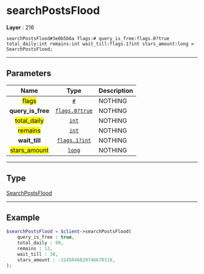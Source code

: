 # searchPostsFlood

**Layer** : 216

```tl
searchPostsFlood#3e0b5b6a flags:# query_is_free:flags.0?true total_daily:int remains:int wait_till:flags.1?int stars_amount:long = SearchPostsFlood;
```

---

## Parameters

| Name | Type | Description |
| :---: | :---: | :--- |
| <mark>flags</mark> | [`#`](type/#) | NOTHING |
| **query_is_free** | [`flags.0?true`](type/true) | NOTHING |
| <mark>total_daily</mark> | [`int`](type/int) | NOTHING |
| <mark>remains</mark> | [`int`](type/int) | NOTHING |
| **wait_till** | [`flags.1?int`](type/int) | NOTHING |
| <mark>stars_amount</mark> | [`long`](type/long) | NOTHING |

---

## Type

[SearchPostsFlood](type/SearchPostsFlood)

---

## Example

```php
$searchPostsFlood = $client->searchPostsFlood(
	query_is_free : true,
	total_daily : 99,
	remains : 12,
	wait_till : 38,
	stars_amount : -3145846820746678118,
);
```